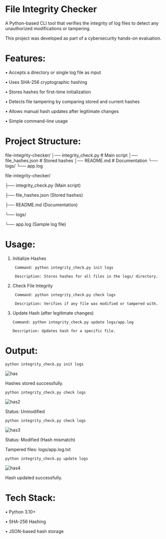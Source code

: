 # File Integrity Checker

A Python-based CLI tool that verifies the integrity of log files to detect any unauthorized modifications or tampering.

This project was developed as part of a cybersecurity hands-on evaluation.

# Features: 
• Accepts a directory or single log file as input 

• Uses SHA-256 cryptographic hashing 

• Stores hashes for first-time initialization 

• Detects file tampering by comparing stored and current hashes 

• Allows manual hash updates after legitimate changes 

• Simple command-line usage  

# Project Structure:

file-integrity-checker/
│── integrity_check.py      # Main script
│── file_hashes.json        # Stored hashes
│── README.md               # Documentation
└── logs/
    └── app.log 
    
file-integrity-checker/

├── integrity_check.py (Main script)

├── file_hashes.json (Stored hashes)

├── README.md (Documentation)

└── logs/

└── app.log (Sample log file)

# Usage: 
1. Initialize Hashes
   
        Command: python integrity_check.py init logs
    
        Description: Stores hashes for all files in the logs/ directory. 

2. Check File Integrity
   
        Command: python integrity_check.py check logs
   
        Description: Verifies if any file was modified or tampered with.

3. Update Hash (after legitimate changes)
   
       Command: python integrity_check.py update logs/app.log
   
       Description: Updates hash for a specific file. 

# Output: 

    python integrity_check.py init logs
    
![has](https://github.com/user-attachments/assets/d2c4a2ce-7da5-498d-9e36-13e27df86b14)
 
Hashes stored successfully. 

    python integrity_check.py check logs
    
![has2](https://github.com/user-attachments/assets/1f7ef483-13b0-4a84-ae36-cc8eb263ddad)
   
Status: Unmodified

    python integrity_check.py check logs
   
![has3](https://github.com/user-attachments/assets/d12c5498-44da-496e-ba37-cc5c99a9d086)

Status: Modified (Hash mismatch) 

Tampered files: logs/app.log.txt
 
    python integrity_check.py update logs

![has4](https://github.com/user-attachments/assets/d0feea2c-3231-41de-bdae-a42554fdb13b)

Hash updated successfully.

# Tech Stack:

•	Python 3.10+

•	SHA-256 Hashing

•	JSON-based hash storage 


